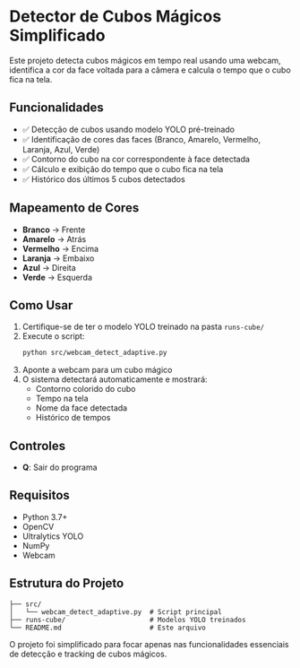 # Detector de Cubos Mágicos Simplificado

Este projeto detecta cubos mágicos em tempo real usando uma webcam, identifica a cor da face voltada para a câmera e calcula o tempo que o cubo fica na tela.

## Funcionalidades

- ✅ Detecção de cubos usando modelo YOLO pré-treinado
- ✅ Identificação de cores das faces (Branco, Amarelo, Vermelho, Laranja, Azul, Verde)
- ✅ Contorno do cubo na cor correspondente à face detectada
- ✅ Cálculo e exibição do tempo que o cubo fica na tela
- ✅ Histórico dos últimos 5 cubos detectados

## Mapeamento de Cores

- **Branco** → Frente
- **Amarelo** → Atrás
- **Vermelho** → Encima
- **Laranja** → Embaixo
- **Azul** → Direita
- **Verde** → Esquerda

## Como Usar

1. Certifique-se de ter o modelo YOLO treinado na pasta `runs-cube/`
2. Execute o script:
   ```bash
   python src/webcam_detect_adaptive.py
   ```
3. Aponte a webcam para um cubo mágico
4. O sistema detectará automaticamente e mostrará:
   - Contorno colorido do cubo
   - Tempo na tela
   - Nome da face detectada
   - Histórico de tempos

## Controles

- **Q**: Sair do programa

## Requisitos

- Python 3.7+
- OpenCV
- Ultralytics YOLO
- NumPy
- Webcam

## Estrutura do Projeto

```
├── src/
│   └── webcam_detect_adaptive.py  # Script principal
├── runs-cube/                     # Modelos YOLO treinados
└── README.md                      # Este arquivo
```

O projeto foi simplificado para focar apenas nas funcionalidades essenciais de detecção e tracking de cubos mágicos.

